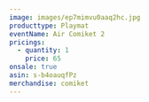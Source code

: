 ```yaml
---
image: images/ep7mimvu0aaq2hc.jpg
producttype: Playmat
eventName: Air Comiket 2
pricings:
  - quantity: 1
    price: 65
onsale: true
asin: s-b4oauqfPz
merchandise: comiket
---
```

